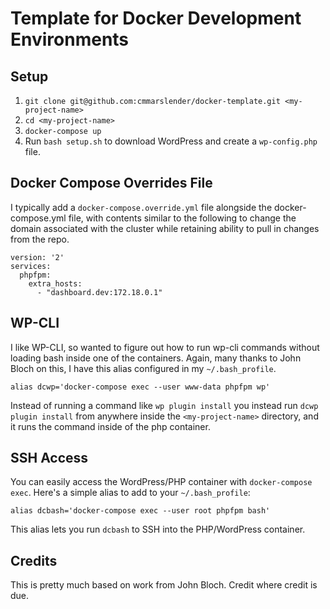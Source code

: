 # Template for Docker Development Environments

## Setup
1. `git clone git@github.com:cmmarslender/docker-template.git <my-project-name>`
1. `cd <my-project-name>`
1. `docker-compose up`
1. Run `bash setup.sh` to download WordPress and create a `wp-config.php` file.

## Docker Compose Overrides File

I typically add a `docker-compose.override.yml` file alongside the docker-compose.yml file, with contents similar to
the following to change the domain associated with the cluster while retaining ability to pull in changes from the repo.

```
version: '2'
services:
  phpfpm:
    extra_hosts:
      - "dashboard.dev:172.18.0.1"
```

## WP-CLI

I like WP-CLI, so wanted to figure out how to run wp-cli commands without loading bash inside one of the containers. Again,
many thanks to John Bloch on this, I have this alias configured in my `~/.bash_profile`. 

```
alias dcwp='docker-compose exec --user www-data phpfpm wp'
```

Instead of running a command like `wp plugin install` you instead run `dcwp plugin install` from anywhere inside the 
`<my-project-name>` directory, and it runs the command inside of the php container.

## SSH Access

You can easily access the WordPress/PHP container with `docker-compose exec`. Here's a simple alias to add to your `~/.bash_profile`:

```
alias dcbash='docker-compose exec --user root phpfpm bash'
```

This alias lets you run `dcbash` to SSH into the PHP/WordPress container.

## Credits

This is pretty much based on work from John Bloch. Credit where credit is due. 
